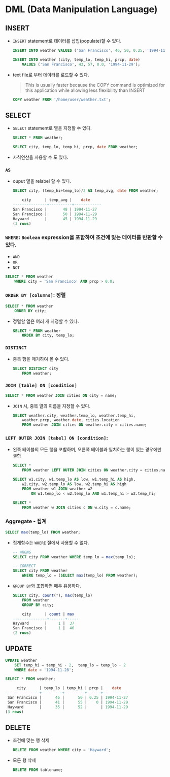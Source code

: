 # DML (Data Manipulation Language)
## INSERT
- `INSERT` statement로 데이터를 삽입(populate)할 수 있다.
    ```sql
    INSERT INTO weather VALUES ('San Francisco', 46, 50, 0.25, '1994-11-27');
    ```
    ```sql
    INSERT INTO weather (city, temp_lo, temp_hi, prcp, date)
        VALUES ('San Francisco', 43, 57, 0.0, '1994-11-29');
    ```
- text file로 부터 데이터를 로드할 수 있다.

    > This is usually faster because the COPY command is optimized for this application while allowing less flexibility than INSERT
    ```sql
    COPY weather FROM '/home/user/weather.txt';
    ```

## SELECT
- `SELECT` statement로 열을 지정할 수 있다.
    ```sql
    SELECT * FROM weather;
    ```
    ```sql
    SELECT city, temp_lo, temp_hi, prcp, date FROM weather;
    ```
- 사칙연산을 사용할 수 도 있다.
### `AS`
- ouput 열을 relabel 할 수 있다.
    ```sql
    SELECT city, (temp_hi+temp_lo)/2 AS temp_avg, date FROM weather;

        city      | temp_avg |    date
    ---------------+----------+------------
    San Francisco |       48 | 1994-11-27
    San Francisco |       50 | 1994-11-29
    Hayward       |       45 | 1994-11-29
    (3 rows)
    ```

### `WHERE`: `Boolean` expression을 포함하여 조건에 맞는 데이터를 반환할 수 있다.
- `AND`
- `OR`
- `NOT`
```sql
SELECT * FROM weather
    WHERE city = 'San Francisco' AND prcp > 0.0;
```

### `ORDER BY [columns]`: 정렬
```sql
SELECT * FROM weather
    ORDER BY city;
```
- 정렬할 열은 여러 개 지정할 수 있다.

    ```sql
    SELECT * FROM weather
        ORDER BY city, temp_lo;
    ```
### `DISTINCT`
- 중복 행을 제거하여 볼 수 있다.
    ```sql
    SELECT DISTINCT city
        FROM weather;
    ```

### `JOIN [table] ON [condition]`
```sql
SELECT * FROM weather JOIN cities ON city = name;
```
- `JOIN` 시, 중복 열의 이름을 지정할 수 있다.

    ```sql
    SELECT weather.city, weather.temp_lo, weather.temp_hi,
        weather.prcp, weather.date, cities.location
        FROM weather JOIN cities ON weather.city = cities.name;
    ```

### `LEFT OUTER JOIN [tabel] ON [condition]`:
- 왼쪽 테이블의 모든 행을 포함하며, 오른쪽 테이블과 일치하는 행이 있는 경우에만 결합

    ```sql
    SELECT *
        FROM weather LEFT OUTER JOIN cities ON weather.city = cities.name;
    ```
    ```sql
    SELECT w1.city, w1.temp_lo AS low, w1.temp_hi AS high,
        w2.city, w2.temp_lo AS low, w2.temp_hi AS high
        FROM weather w1 JOIN weather w2
            ON w1.temp_lo < w2.temp_lo AND w1.temp_hi > w2.temp_hi;
    ```
    ```sql
    SELECT *
        FROM weather w JOIN cities c ON w.city = c.name;
    ```

### Aggregate - 집계
```sql
SELECT max(temp_lo) FROM weather;
```
- 집계함수는 `WHERE` 절에서 사용할 수 없다.

    ```sql
    -- WRONG
    SELECT city FROM weather WHERE temp_lo = max(temp_lo);

    -- CORRECT
    SELECT city FROM weather
        WHERE temp_lo = (SELECT max(temp_lo) FROM weather);
    ```
- `GROUP BY`와 조합하면 매우 유용하다.
    ```sql
    SELECT city, count(*), max(temp_lo)
        FROM weather
        GROUP BY city;

        city      | count | max
    ---------------+-------+-----
    Hayward       |     1 |  37
    San Francisco |     1 |  46
    (2 rows)
    ```

## UPDATE
```sql
UPDATE weather
    SET temp_hi = temp_hi - 2,  temp_lo = temp_lo - 2
    WHERE date > '1994-11-28';
```
```sql
SELECT * FROM weather;

     city      | temp_lo | temp_hi | prcp |    date
---------------+---------+---------+------+------------
 San Francisco |      46 |      50 | 0.25 | 1994-11-27
 San Francisco |      41 |      55 |    0 | 1994-11-29
 Hayward       |      35 |      52 |      | 1994-11-29
(3 rows)
```

## DELETE
- 조건에 맞는 행 삭제
    ```sql
    DELETE FROM weather WHERE city = 'Hayward';
    ```
- 모든 행 삭제
    ```sql
    DELETE FROM tablename;
    ```